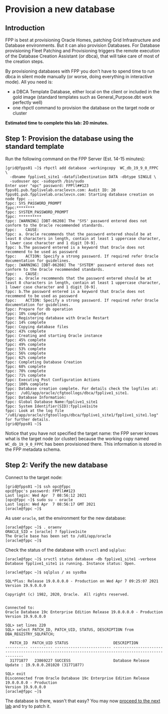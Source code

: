 # Provision a new database

## Introduction
FPP is best at provisioning Oracle Homes, patching Grid Infrastructure and Database environments. But it can also provision Databases. For Database provisioning Fleet Patching and Provisioning triggers the remote execution of the Database Creation Assistant (or dbca), that will take care of most of the creation steps.

By provisioning databases with FPP you don't have to spend time to run dbca in silent mode manually (or worse, doing everything in interactive mode). All you need is:
* a DBCA Template Database, either local on the client or included in the gold image (standard templates such as General_Purpose.dbt work perfectly well)
* one rhpctl command to provision the database on the target node or cluster

**Estimated time to complete this lab: 20 minutes.**

## Step 1: Provision the database using the standard template

Run the following command on the FPP Server (Est. 14-15 minutes):

```
[grid@fpps01 ~]$ rhpctl add database -workingcopy  WC_db_19_9_0_FPPC  \
  -dbname fpplive1_site1 -datafileDestination DATA -dbtype SINGLE \
  -sudouser opc -sudopath /bin/sudo
Enter user "opc" password: FPPll##123
fpps01.pub.fpplivelab.oraclevcn.com: Audit ID: 20
fpps01.pub.fpplivelab.oraclevcn.com: Starting database creation on node fppc ...
fppc: SYS_PASSWORD_PROMPT
fppc:********
fppc: SYSTEM_PASSWORD_PROMPT
fppc: **********
fppc: [WARNING] [DBT-06208] The 'SYS' password entered does not conform to the Oracle recommended standards.
fppc:    CAUSE:
fppc: a. Oracle recommends that the password entered should be at least 8 characters in length, contain at least 1 uppercase character, 1 lower case character and 1 digit [0-9].
fppc: b.The password entered is a keyword that Oracle does not recommend to be used as password
fppc:    ACTION: Specify a strong password. If required refer Oracle documentation for guidelines.
fppc: [WARNING] [DBT-06208] The 'SYSTEM' password entered does not conform to the Oracle recommended standards.
fppc:    CAUSE:
fppc: a. Oracle recommends that the password entered should be at least 8 characters in length, contain at least 1 uppercase character, 1 lower case character and 1 digit [0-9].
fppc: b.The password entered is a keyword that Oracle does not recommend to be used as password
fppc:    ACTION: Specify a strong password. If required refer Oracle documentation for guidelines.
fppc: Prepare for db operation
fppc: 10% complete
fppc: Registering database with Oracle Restart
fppc: 14% complete
fppc: Copying database files
fppc: 43% complete
fppc: Creating and starting Oracle instance
fppc: 45% complete
fppc: 49% complete
fppc: 53% complete
fppc: 56% complete
fppc: 62% complete
fppc: Completing Database Creation
fppc: 68% complete
fppc: 70% complete
fppc: 71% complete
fppc: Executing Post Configuration Actions
fppc: 100% complete
fppc: Database creation complete. For details check the logfiles at:
fppc:  /u01/app/oracle/cfgtoollogs/dbca/fpplive1_site1.
fppc: Database Information:
fppc: Global Database Name:fpplive1_site1
fppc: System Identifier(SID):fpplive1site
fppc: Look at the log file "/u01/app/oracle/cfgtoollogs/dbca/fpplive1_site1/fpplive1_site1.log" for further details.
[grid@fpps01 ~]$
```

Notice that you have not specified the target name: the FPP server knows what is the target node (or cluster) because the working copy named `WC_db_19_9_0_FPPC` has been provisioned there. This information is stored in the FPP metadata schema.

## Step 2: Verify the new database

Connect to the target node:
```
[grid@fpps01 ~]$ ssh opc@fppc
opc@fppc's password: FPPll##123
Last login: Wed Apr  7 08:56:12 2021
[opc@fppc ~]$ sudo su - oracle
Last login: Wed Apr  7 08:56:17 GMT 2021
[oracle@fppc ~]$
```
As user `oracle`, set the environment for the new database:
```
[oracle@fppc ~]$ . oraenv
ORACLE_SID = [oracle] ? fpplive1site
The Oracle base has been set to /u01/app/oracle
[oracle@fppc ~]$
```
Check the status of the database with `srvctl` and `sqlplus`:
```
[oracle@fppc ~]$ srvctl status database -db fpplive1_site1 -verbose
Database fpplive1_site1 is running. Instance status: Open.

[oracle@fppc ~]$ sqlplus / as sysdba

SQL*Plus: Release 19.0.0.0.0 - Production on Wed Apr 7 09:25:07 2021
Version 19.9.0.0.0

Copyright (c) 1982, 2020, Oracle.  All rights reserved.


Connected to:
Oracle Database 19c Enterprise Edition Release 19.0.0.0.0 - Production
Version 19.9.0.0.0

SQL> set lines 220
SQL> select PATCH_ID, PATCH_UID, STATUS, DESCRIPTION from DBA_REGISTRY_SQLPATCH;

  PATCH_ID  PATCH_UID STATUS                    DESCRIPTION
---------- ---------- ------------------------- ----------------------------------------------------------------------------------------------------
  31771877   23869227 SUCCESS                   Database Release Update : 19.9.0.0.201020 (31771877)

SQL> exit
Disconnected from Oracle Database 19c Enterprise Edition Release 19.0.0.0.0 - Production
Version 19.9.0.0.0
[oracle@fppc ~]$
```

The database is there, wasn't that easy? You may now [proceed to the next lab](#next) and try to patch it.
